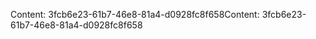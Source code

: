 <span data-ttu-id="37d49-101">Content: 3fcb6e23-61b7-46e8-81a4-d0928fc8f658</span><span class="sxs-lookup"><span data-stu-id="37d49-101">Content: 3fcb6e23-61b7-46e8-81a4-d0928fc8f658</span></span>